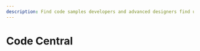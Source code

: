 ```yaml
---
description: Find code samples developers and advanced designers find useful.
---
```


# Code Central

